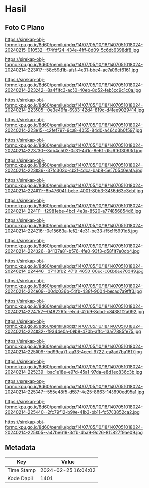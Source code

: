 # Hasil

## Foto C Plano

https://sirekap-obj-formc.kpu.go.id/8d60/pemilu/pdpr/14/07/05/10/18/1407051018024-20240215-010532--f74fdf24-434e-4fff-8d09-5c6db6398df8.jpg

https://sirekap-obj-formc.kpu.go.id/8d60/pemilu/pdpr/14/07/05/10/18/1407051018024-20240214-223017--58c59d1b-afaf-4e31-bbe4-ac7a06cf6161.jpg

https://sirekap-obj-formc.kpu.go.id/8d60/pemilu/pdpr/14/07/05/10/18/1407051018024-20240214-223242--8a4f1fc3-ac50-40eb-8d52-feb5cc9c1c0a.jpg

https://sirekap-obj-formc.kpu.go.id/8d60/pemilu/pdpr/14/07/05/10/18/1407051018024-20240214-223505--0e3e49fa-6983-42d4-819c-d41ee9029414.jpg

https://sirekap-obj-formc.kpu.go.id/8d60/pemilu/pdpr/14/07/05/10/18/1407051018024-20240214-223615--c2fef797-9ca8-4055-84d0-a464d3b0f597.jpg

https://sirekap-obj-formc.kpu.go.id/8d60/pemilu/pdpr/14/07/05/10/18/1407051018024-20240214-223730--3db4c502-0c31-4d1c-8e61-d5a6f6f3093d.jpg

https://sirekap-obj-formc.kpu.go.id/8d60/pemilu/pdpr/14/07/05/10/18/1407051018024-20240214-223836--37fc303c-cb3f-4dca-bab8-5e570540eafa.jpg

https://sirekap-obj-formc.kpu.go.id/8d60/pemilu/pdpr/14/07/05/10/18/1407051018024-20240214-224011--8b47604f-bebe-4001-80b3-3486d63c3ebf.jpg

https://sirekap-obj-formc.kpu.go.id/8d60/pemilu/pdpr/14/07/05/10/18/1407051018024-20240214-224111--f2981ebe-4bc1-4e3a-8520-a774856854d6.jpg

https://sirekap-obj-formc.kpu.go.id/8d60/pemilu/pdpr/14/07/05/10/18/1407051018024-20240214-224216--0e15663a-fe82-4e31-be33-ff5c1f5991d5.jpg

https://sirekap-obj-formc.kpu.go.id/8d60/pemilu/pdpr/14/07/05/10/18/1407051018024-20240214-224326--84137a81-b576-4fe0-93f3-d58f1f7e0cb4.jpg

https://sirekap-obj-formc.kpu.go.id/8d60/pemilu/pdpr/14/07/05/10/18/1407051018024-20240214-224448--37118fb2-47f9-4650-86ec-c68b8ee70349.jpg

https://sirekap-obj-formc.kpu.go.id/8d60/pemilu/pdpr/14/07/05/10/18/1407051018024-20240214-224609--00dc036b-54fb-438f-9004-becad7a9fff3.jpg

https://sirekap-obj-formc.kpu.go.id/8d60/pemilu/pdpr/14/07/05/10/18/1407051018024-20240214-224752--048226fc-e5cd-42b9-8cbd-c84381f2a092.jpg

https://sirekap-obj-formc.kpu.go.id/8d60/pemilu/pdpr/14/07/05/10/18/1407051018024-20240214-224832--f9344e0a-09b8-470b-affc-13a77885fe75.jpg

https://sirekap-obj-formc.kpu.go.id/8d60/pemilu/pdpr/14/07/05/10/18/1407051018024-20240214-225009--bd99ca7f-aa33-4ced-9722-ea8ad7ba1617.jpg

https://sirekap-obj-formc.kpu.go.id/8d60/pemilu/pdpr/14/07/05/10/18/1407051018024-20240214-225239--bac1e18e-e97d-45a1-97da-e8d3ec836c3b.jpg

https://sirekap-obj-formc.kpu.go.id/8d60/pemilu/pdpr/14/07/05/10/18/1407051018024-20240214-225347--555e48f5-d587-4e25-8663-148690ed95a1.jpg

https://sirekap-obj-formc.kpu.go.id/8d60/pemilu/pdpr/14/07/05/10/18/1407051018024-20240214-225440--2fc79f12-b90e-41b3-bb11-fc5703852ca2.jpg

https://sirekap-obj-formc.kpu.go.id/8d60/pemilu/pdpr/14/07/05/10/18/1407051018024-20240214-225805--a47be619-3cfb-4ba9-9c26-812827f9ae09.jpg


## Metadata

| Key        | Value               |
| ---------- | ------------------- |
| Time Stamp | 2024-02-25 16:04:02 |
| Kode Dapil | 1401                |



